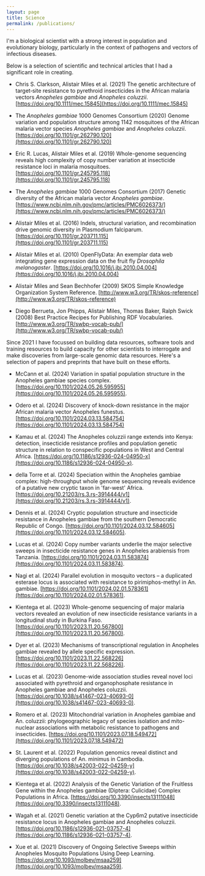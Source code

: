 ```yaml
---
layout: page
title: Science
permalink: /publications/
---
```


I'm a biological scientist with a strong interest in population and
evolutionary biology, particularly in the context of pathogens and
vectors of infectious diseases.

Below is a selection of scientific and technical articles that I had a
significant role in creating.

* Chris S. Clarkson, Alistair Miles et al. (2021) The genetic
  architecture of target‐site resistance to pyrethroid insecticides in
  the African malaria vectors *Anopheles gambiae* and *Anopheles
  coluzzii*. [https://doi.org/10.1111/mec.15845](https://doi.org/10.1111/mec.15845)

* The *Anopheles gambiae* 1000 Genomes Consortium (2020) Genome
  variation and population structure among 1142 mosquitoes of the
  African malaria vector species *Anopheles gambiae* and *Anopheles
  coluzzii*. [https://doi.org/10.1101/gr.262790.120](https://doi.org/10.1101/gr.262790.120)

* Eric R. Lucas, Alistair Miles et al. (2019) Whole-genome sequencing
  reveals high complexity of copy number variation at insecticide
  resistance loci in malaria
  mosquitoes. [https://doi.org/10.1101/gr.245795.118](https://doi.org/10.1101/gr.245795.118)

* The *Anopheles gambiae* 1000 Genomes Consortium (2017) Genetic
  diversity of the African malaria vector *Anopheles
  gambiae*. [https://www.ncbi.nlm.nih.gov/pmc/articles/PMC6026373/](https://www.ncbi.nlm.nih.gov/pmc/articles/PMC6026373/)

* Alistair Miles et al. (2016) Indels, structural variation, and
  recombination drive genomic diversity in Plasmodium
  falciparum. [https://doi.org/10.1101/gr.203711.115](https://doi.org/10.1101/gr.203711.115)

* Alistair Miles et al. (2010) OpenFlyData: An exemplar data web
  integrating gene expression data on the fruit fly *Drosophila
  melanogaster*. [https://doi.org/10.1016/j.jbi.2010.04.004](https://doi.org/10.1016/j.jbi.2010.04.004)

* Alistair Miles and Sean Bechhofer (2009) SKOS Simple Knowledge
  Organization System
  Reference. [http://www.w3.org/TR/skos-reference](http://www.w3.org/TR/skos-reference)

* Diego Berrueta, Jon Phipps, Alistair Miles, Thomas Baker, Ralph
  Swick (2008) Best Practice Recipes for Publishing RDF
  Vocabularies. [http://www.w3.org/TR/swbp-vocab-pub/](http://www.w3.org/TR/swbp-vocab-pub/)

Since 2021 I have focussed on building data resources, software tools
and training resources to build capacity for other scientists to
interrogate and make discoveries from large-scale genomic data
resources. Here's a selection of papers and preprints that have built
on these efforts.

* McCann et al. (2024) Variation in spatial population structure in
  the Anopheles gambiae species
  complex. [https://doi.org/10.1101/2024.05.26.595955](https://doi.org/10.1101/2024.05.26.595955).

* Odero et al. (2024) Discovery of knock-down resistance in the major
  African malaria vector Anopheles
  funestus. [https://doi.org/10.1101/2024.03.13.584754](https://doi.org/10.1101/2024.03.13.584754)

* Kamau et al. (2024) The Anopheles coluzzii range extends into Kenya:
  detection, insecticide resistance profiles and population genetic
  structure in relation to conspecific populations in West and Central
  Africa. [https://doi.org/10.1186/s12936-024-04950-x](https://doi.org/10.1186/s12936-024-04950-x).

* della Torre et al. (2024) Speciation within the Anopheles gambiae
  complex: high-throughput whole genome sequencing reveals evidence of
  a putative new cryptic taxon in 'far-west'
  Africa. [https://doi.org/10.21203/rs.3.rs-3914444/v1](https://doi.org/10.21203/rs.3.rs-3914444/v1).

* Dennis et al. (2024) Cryptic population structure and insecticide
  resistance in Anopheles gambiae from the southern Democratic
  Republic of
  Congo. [https://doi.org/10.1101/2024.03.12.584605](https://doi.org/10.1101/2024.03.12.584605).

* Lucas et al. (2024) Copy number variants underlie the major
  selective sweeps in insecticide resistance genes in Anopheles
  arabiensis from
  Tanzania. [https://doi.org/10.1101/2024.03.11.583874](https://doi.org/10.1101/2024.03.11.583874).

* Nagi et al. (2024) Parallel evolution in mosquito vectors – a
  duplicated esterase locus is associated with resistance to
  pirimiphos-methyl in
  An. gambiae. [https://doi.org/10.1101/2024.02.01.578361](https://doi.org/10.1101/2024.02.01.578361).

* Kientega et al. (2023) Whole-genome sequencing of major malaria
  vectors revealed an evolution of new insecticide resistance variants
  in a longitudinal study in Burkina
  Faso. [https://doi.org/10.1101/2023.11.20.567800](https://doi.org/10.1101/2023.11.20.567800).

* Dyer et al. (2023) Mechanisms of transcriptional regulation in
  Anopheles gambiae revealed by allele specific
  expression. [https://doi.org/10.1101/2023.11.22.568226](https://doi.org/10.1101/2023.11.22.568226).

* Lucas et al. (2023) Genome-wide association studies reveal novel
  loci associated with pyrethroid and organophosphate resistance in
  Anopheles gambiae and Anopheles
  coluzzii. [https://doi.org/10.1038/s41467-023-40693-0](https://doi.org/10.1038/s41467-023-40693-0).

* Romero et al. (2023) Mitochondrial variation in Anopheles gambiae
  and An. coluzzii: phylogeographic legacy of species isolation and
  mito-nuclear associations with metabolic resistance to pathogens and
  insecticides. [https://doi.org/10.1101/2023.07.18.549472](https://doi.org/10.1101/2023.07.18.549472)

* St. Laurent et al. (2022) Population genomics reveal distinct and
  diverging populations of An. minimus in
  Cambodia. [https://doi.org/10.1038/s42003-022-04259-y](https://doi.org/10.1038/s42003-022-04259-y).

* Kientega et al. (2022) Analysis of the Genetic Variation of the
  Fruitless Gene within the Anopheles gambiae (Diptera: Culicidae)
  Complex Populations in
  Africa. [https://doi.org/10.3390/insects13111048](https://doi.org/10.3390/insects13111048).

* Wagah et al. (2021) Genetic variation at the Cyp6m2 putative
  insecticide resistance locus in Anopheles gambiae and Anopheles
  coluzzii. [https://doi.org/10.1186/s12936-021-03757-4](https://doi.org/10.1186/s12936-021-03757-4).

* Xue et al. (2021) Discovery of Ongoing Selective Sweeps within
  Anopheles Mosquito Populations Using Deep
  Learning. [https://doi.org/10.1093/molbev/msaa259](https://doi.org/10.1093/molbev/msaa259).